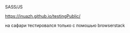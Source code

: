 SASS/JS

https://inuazh.github.io/testingPublic/

на сафари тестировался только с помошью browserstack
